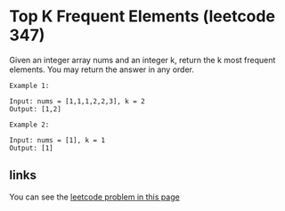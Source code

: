 # Top K Frequent Elements (leetcode 347)

Given an integer array nums and an integer k, return the k most frequent elements. You may return the answer in any order.

 
```
Example 1:

Input: nums = [1,1,1,2,2,3], k = 2
Output: [1,2]

Example 2:

Input: nums = [1], k = 1
Output: [1]
```


## links

You can see the [leetcode problem in this page](https://leetcode.com/problems/top-k-frequent-elements/description/)